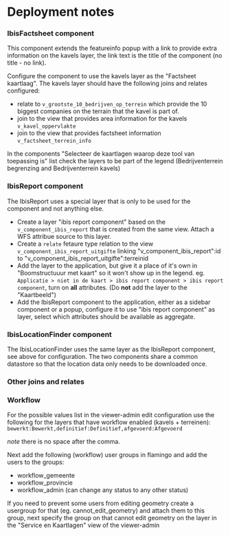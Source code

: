 # Deployment notes

### IbisFactsheet component

This component extends the featureinfo popup with a link to provide extra information on
the kavels layer, the link text is the title of the component (no title - no link).

Configure the component to use the kavels layer as the "Factsheet kaartlaag".
The kavels layer should have the following joins and relates configured:

  - relate to `v_grootste_10_bedrijven_op_terrein` which provide the 10 biggest companies on the terrain that the kavel is part of.
  - join to the view that provides area information for the kavels `v_kavel_oppervlakte`
  - join to the view that provides factsheet information `v_factsheet_terrein_info`

In the components "Selecteer de kaartlagen waarop deze tool van toepassing is" list 
check the layers to be part of the legend (Bedrijventerrein begrenzing and Bedrijventerrein kavels)

### IbisReport component

The IbisReport uses a special layer that is only to be used for the component
and not anything else.

  - Create a layer "ibis report component" based on the `v_component_ibis_report`
    that is created from the same view. Attach a WFS attribue source to this layer.
  - Create a `relate` fetaure type relation to the view `v_component_ibis_report_uitgifte`
    linking "v_component_ibis_report":id to "v_component_ibis_report_uitgifte":terreinid
  - Add the layer to the application, but give it a place of it's own in
    "Boomstructuuur met kaart" so it won't show up in the legend. eg.
    `Applicatie > niet in de kaart > ibis report component > ibis report component`,
    turn on __all__ attributes. (Do __not__ add the layer to the "Kaartbeeld")
  - Add the IbisReport component to the application, either as a sidebar component 
    or a popup, configure it to use "ibis report component" as layer, select
    which attributes should be available as aggregate.

### IbisLocationFinder component

The IbisLocationFinder uses the same layer as the IbisReport component, see above for configuration. The two components share a common datastore so that the location data only needs to be downloaded once.

### Other joins and relates


### Workflow

For the possible values list in the viewer-admin edit configuration use the
following for the layers that have workflow enabled (kavels + terreinen):
`bewerkt:Bewerkt,definitief:Definitief,afgevoerd:Afgevoerd`

_note_ there is no space after the comma.

Next add the following (workflow) user groups in flamingo and add the users to the groups:
 - workflow_gemeente
 - workflow_provincie
 - workflow_admin (can change any status to any other status)

If you need to prevent some users from editing geometry create a usergroup for
that (eg. cannot_edit_geometry) and attach them to this group, next specify the
group on that cannot edit geometry on the layer in the "Service en Kaartlagen"
view of the viewer-admin

